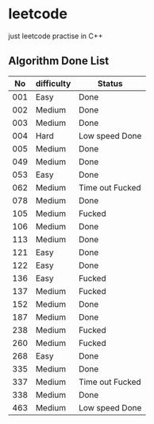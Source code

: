 # leetcode

just leetcode practise in C++

## Algorithm Done List

| No | difficulty | Status |
| --- | --- | --- |
| 001 | Easy | Done  |
| 002 | Medium | Done  |
| 003 | Medium | Done  |
| 004 | Hard | Low speed Done |
| 005 | Medium | Done  |
| 049 | Medium | Done  |
| 053 | Easy | Done  |
| 062 | Medium | Time out Fucked   |
| 078 | Medium | Done  |
| 105 | Medium | Fucked  |
| 106 | Medium | Done  |
| 113 | Medium | Done  |
| 121 | Easy | Done  |
| 122 | Easy | Done  |
| 136 | Easy | Fucked  |
| 137 | Medium | Fucked  |
| 152 | Medium | Done  |
| 187 | Medium | Done  |
| 238 | Medium | Fucked  |
| 260 | Medium | Fucked  |
| 268 | Easy | Done  |
| 335 | Medium | Done  |
| 337 | Medium | Time out Fucked  |
| 338 | Medium | Done  |
| 463 | Medium | Low speed Done |


